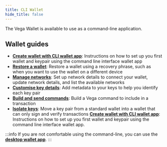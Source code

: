 ```yaml
---
title: CLI Wallet
hide_title: false
---
```


The Vega Wallet is available to use as a command-line application.

## Wallet guides 
* **[Create wallet with CLI wallet app](./latest/create-wallet)**: Instructions on how to set up you first wallet and keypair using the command line interface wallet app
* **[Restore a wallet](/docs/tools/vega-wallet/cli-wallet/latest/guides/restore-wallet)**: Restore a wallet using a recovery phrase, such as when you want to use the wallet on a different device
* **[Manage networks](/docs/tools/vega-wallet/cli-wallet/latest/guides/manage-networks)**: Set up network details to connect your wallet, update network details, and list the available networks 
* **[Customise key details](/docs/tools/vega-wallet/cli-wallet/latest/guides/customise-keys)**: Add metadata to your keys to help you identify each key pair
* **[Build and send commands](/docs/tools/vega-wallet/cli-wallet/latest/guides/build-send-commands)**: Build a Vega command to include in a transaction
* **[Isolate keys](/docs/tools/vega-wallet/cli-wallet/latest/guides/isolate-keys)**: Move a key pair from a standard wallet into a wallet that can only sign and verify transactions
**[Create wallet with CLI wallet app]()**: Instructions on how to set up you first wallet and keypair using the command line interface wallet app.

:::info
If you are not comfortable using the command-line, you can use the **[desktop wallet app](../desktop-app/latest/getting-started)**. 
:::